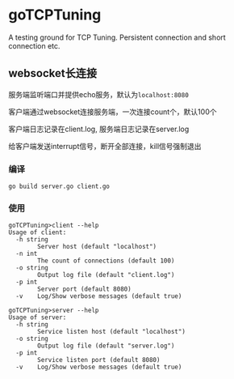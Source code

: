 # goTCPTuning
A testing ground for TCP Tuning. Persistent connection and short connection etc.

## websocket长连接

服务端监听端口并提供echo服务，默认为`localhost:8080`

客户端通过websocket连接服务端，一次连接count个，默认100个

客户端日志记录在client.log, 服务端日志记录在server.log

给客户端发送interrupt信号，断开全部连接，kill信号强制退出

### 编译

```shell
go build server.go client.go
```

### 使用

```shell
goTCPTuning>client --help
Usage of client:
  -h string
        Server host (default "localhost")
  -n int
        The count of connections (default 100)
  -o string
        Output log file (default "client.log")
  -p int
        Server port (default 8080)
  -v    Log/Show verbose messages (default true)
```

```shell
goTCPTuning>server --help
Usage of server:
  -h string
        Service listen host (default "localhost")
  -o string
        Output log file (default "server.log")
  -p int
        Service listen port (default 8080)
  -v    Log/Show verbose messages (default true)
```